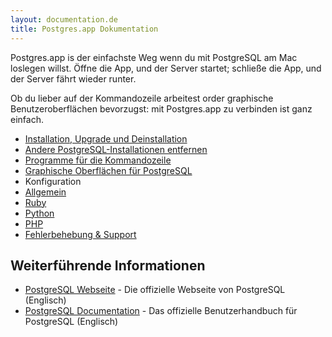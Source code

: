 ```yaml
---
layout: documentation.de
title: Postgres.app Dokumentation
---
```


Postgres.app is der einfachste Weg wenn du mit PostgreSQL am Mac loslegen willst.
Öffne die App, und der Server startet; schließe die App, und der Server fährt wieder runter.

Ob du lieber auf der Kommandozeile arbeitest order graphische Benutzeroberflächen bevorzugst: mit Postgres.app zu verbinden ist ganz einfach.

- [Installation, Upgrade und Deinstallation](install.html)
- [Andere PostgreSQL-Installationen entfernen](remove.html)
- [Programme für die Kommandozeile](cli-tools.html)
- [Graphische Oberflächen für PostgreSQL](gui-tools.html)
- Konfiguration
 - [Allgemein](configuration-general.html)
 - [Ruby](configuration-ruby.html)
 - [Python](configuration-python.html)
 - [PHP](configuration-php.html)
- [Fehlerbehebung & Support](troubleshooting.html)

## Weiterführende Informationen

- [PostgreSQL Webseite](http://www.postgresql.org/) - Die offizielle Webseite von PostgreSQL (Englisch)
- [PostgreSQL Documentation](http://www.postgresql.org/docs/9.4/interactive/index.html) - Das offizielle Benutzerhandbuch für PostgreSQL (Englisch)


